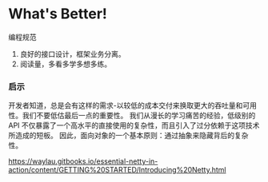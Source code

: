 What's Better!
===============

编程规范
1. 良好的接口设计，框架业务分离。
2. 阅读量，多看多学多想多练。

### 启示

开发者知道，总是会有这样的需求-以较低的成本交付来换取更大的吞吐量和可用性。我们不要低估最后一点的重要性。
我们从漫长的学习痛苦的经验，低级别的 API 不仅暴露了一个高水平的直接使用的复杂性，而且引入了过分依赖于这项技术所造成的短板。
因此，面向对象的一个基本原则：通过抽象来隐藏背后的复杂性。

https://waylau.gitbooks.io/essential-netty-in-action/content/GETTING%20STARTED/Introducing%20Netty.html
